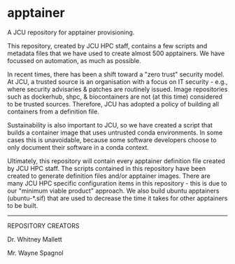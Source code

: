 # apptainer
A JCU repository for apptainer provisioning.

This repository, created by JCU HPC staff, contains a few scripts and
metadata files that we have used to create almost 500 apptainers.  We
have focussed on automation, as much as possible.

In recent times, there has been a shift toward a "zero trust" security
model.  At JCU, a trusted source is an organisation with a focus on IT
security - e.g., where security advisaries & patches are routinely
issued.  Image repositories such as dockerhub, shpc, & biocontainers
are not (at this time) considered to be trusted sources.  Therefore,
JCU has adopted a policy of building all containers from a definition
file.

Sustainability is also important to JCU, so we have created a script
that builds a container image that uses untrusted conda environments.
In some cases this is unavoidable, because some software developers
choose to only document their software in a conda context.

Ultimately, this repository will contain every apptainer definition file
created by JCU HPC staff.  The scripts contained in this repository have
been created to generate definition files and/or apptainer images.  There
are many JCU HPC specific configuration items in this repository - this
is due to our "minimum viable product" approach.  We also build ubuntu
apptainers (ubuntu-*.sif) that are used to decrease the time it takes
for other apptainers to be built.


-------------------
REPOSITORY CREATORS

Dr. Whitney Mallett

Mr. Wayne Spagnol

